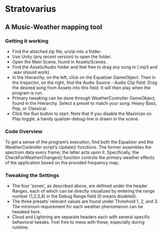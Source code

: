 # Stratovarius
## A Music-Weather mapping tool

### Getting it working
* Find the attached zip file, unzip into a folder.
* Use Unity (any recent version) to open the folder.
* Open the Main Scene, found in Assets/Scenes.
* Find the Assets/Audio folder and feel free to drag any song in (.mp3 and .wav should work). 
* In the Hierarchy, on the left, click on the Equalizer GameObject. Then in the Inspector, on the right, find the Audio Source - Audio Clip field. Drag the desired song from Assets into this field. It will then play when the program is run.
* Primary tweaking can be done through WeatherController GameObject, found in the Hierarchy. Select a preset to match your song: Heavy Bass, Pop, or Classical. 
* Click the Run button to start. Note that if you disable the Maximize on Play toggle, a handy qualizer-debug-line is drawn in the scene. 

### Code Overview
To get a sense of the program’s execution, find both the Equalizer and the WeatherController script’s Update() functions. The former assembles the spectrum data every frame; the latter acts upon it. Specifically, the CheckForWeatherChanges() function controls the primary weather effects of the application based on the provided frequency map. 

### Tweaking the Settings
* The four ‘zones’, as described above, are defined under the header Ranges, each of which can be directly visualized by entering the range number (1,2,3,4) in the Debug Range field (0 means disabled).
* The three presets’ relevant values are found under Threshold 1, 2, and 3. The minimum requirement for each weather phenomenon can be tweaked here.
* Cloud and Lightning are separate headers each with several specific behavioral tweaks. Feel free to mess with these, especially during runtime.  
